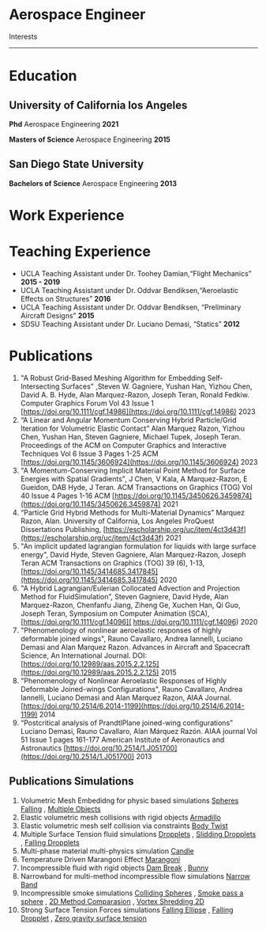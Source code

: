 # Aerospace Engineer 
Interests 

*** 

# Education 
## University of California los Angeles
**Phd** Aerospace Engineering **2021**

**Masters of Science** Aerospace Engineering **2015**
## San Diego State University
**Bachelors of Science** Aerospace Engineering **2013**

# Work Experience 

# Teaching Experience 
* UCLA Teaching Assistant under Dr. Toohey Damian,“Flight Mechanics” **2015 - 2019**
* UCLA Teaching Assistant under Dr. Oddvar Bendiksen,“Aeroelastic Effects on Structures” **2016**
* UCLA Teaching Assistant under Dr. Oddvar Bendiksen, “Preliminary Aircraft Designs” **2015**
* SDSU Teaching Assistant under Dr. Luciano Demasi, “Statics” **2012**

# Publications 
1. "A Robust Grid-Based Meshing Algorithm for Embedding Self-Intersecting Surfaces"
,Steven W. Gagniere, Yushan Han, Yizhou Chen, David A. B. Hyde, Alan
Marquez-Razon, Joseph Teran, Ronald Fedkiw. Computer Graphics Forum Vol 43
Issue 1 [https://doi.org/10.1111/cgf.14986](https://doi.org/10.1111/cgf.14986) 2023
2. “A Linear and Angular Momentum Conserving Hybrid Particle/Grid Iteration for
Volumetric Elastic Contact” Alan Marquez Razon, Yizhou Chen, Yushan Han, Steven
Gagniere, Michael Tupek, Joseph Teran. Proceedings of the ACM on Computer
Graphics and Interactive Techniques Vol 6 Issue 3 Pages 1-25 ACM
[https://doi.org/10.1145/3606924](https://doi.org/10.1145/3606924) 2023
3. "A Momentum-Conserving Implicit Material Point Method for Surface Energies with
Spatial Gradients", J Chen, V Kala, A Marquez-Razon, E Gueidon, DAB Hyde, J Teran.
ACM Transactions on Graphics (TOG) Vol 40 Issue 4 Pages 1-16 ACM
[https://doi.org/10.1145/3450626.3459874](https://doi.org/10.1145/3450626.3459874) 2021
4. “Particle Grid Hybrid Methods for Multi-Material Dynamics” Marquez Razon, Alan.
University of California, Los Angeles ProQuest Dissertations Publishing, 
[https://escholarship.org/uc/item/4ct3d43f](https://escholarship.org/uc/item/4ct3d43f) 2021 
6. "An implicit updated lagrangian formulation for liquids with large surface energy", David
Hyde, Steven Gagniere, Alan Marquez-Razon, Joseph Teran ACM Transactions on
Graphics (TOG) 39 (6), 1-13, [https://doi.org/10.1145/3414685.3417845](https://doi.org/10.1145/3414685.3417845) 2020
7. "A Hybrid Lagrangian/Eulerian Collocated Advection and Projection Method for
FluidSimulation”, Steven Gagniere, David Hyde, Alan Marquez-Razon, Chenfanfu
Jiang, Ziheng Ge, Xuchen Han, Qi Guo, Joseph Teran, Symposium on Computer
Animation (SCA), [https://doi.org/10.1111/cgf.14096]( https://doi.org/10.1111/cgf.14096) 2020
8. "Phenomenology of nonlinear aeroelastic responses of highly deformable joined wings",
Rauno Cavallaro, Andrea Iannelli, Luciano Demasi and Alan Marquez Razon.
Advances in Aircraft and Spacecraft Science, An International Journal. DOI:
[https://doi.org/10.12989/aas.2015.2.2.125](https://doi.org/10.12989/aas.2015.2.2.125) 2015
9. "Phenomenology of Nonlinear Aeroelastic Responses of Highly Deformable
Joined-wings Configurations", Rauno Cavallaro, Andrea Iannelli, Luciano Demasi and
Alan Marquez Razon, AIAA Journal. [https://doi.org/10.2514/6.2014-1199](https://doi.org/10.2514/6.2014-1199) 2014
10. “Postcritical analysis of PrandtlPlane joined-wing configurations” Luciano Demasi,
Rauno Cavallaro, Alan Márquez Razón. AIAA journal Vol 51 Issue 1 pages 161-177
American Institute of Aeronautics and Astronautics [https://doi.org/10.2514/1.J051700](https://doi.org/10.2514/1.J051700)
2013

## Publications Simulations 
1. Volumetric Mesh Embedidng for physic based simulations [Spheres Falling](./ball.mp4) , [Multiple Objects](./collection.mp4)  
1. Elastic volumetric mesh collisions with rigid objects [Armadillo](./armaldo.mp4)
2. Elastic volumetric mesh self collision via constraints [Body Twist](./twist.mp4)
3. Multiple Surface Tension fluid simulations [Dropplets](./Contact_angles.mp4) , [Slidding Dropplets](./ramp.mp4) , [Falling Dropplets](./Multi_drop_kst.mp4)     
5. Multi-phase material multi-physics simulation [Candle](./candle_01_sticky_take3.mp4)
6. Temperature Driven Marangoni Effect [Marangoni](./Marangoni.mp4)
7. Incompressible fluid with rigid objects [Dam Break](./dambreak_128_final.mp4) , [Bunny ](./bunny_drown_0_156.mp4)
8. Narrowband for multi-method incompressible flow simulations [Narrow Band](./narrow_band_2d.mp4)
9. Incompressible smoke simulations [Colliding Spheres](./spheres256_4M.mp4) , [Smoke pass a sphere](./smoke_past_sphere_N64/mp4) , [2D Method Comparasion](./smoke_256_flow_2D.mp4) , [Vortex Shredding 2D](./vortex_2d.mp4)
10. Strong Surface Tension Forces simulations [Falling Ellipse](./ellipse_implicit_N64_kst_1.mp4) , [Falling Dropplet](./plataformas.mp4) , [Zero gravity surface tension](./oscu_new_render.mp4)
